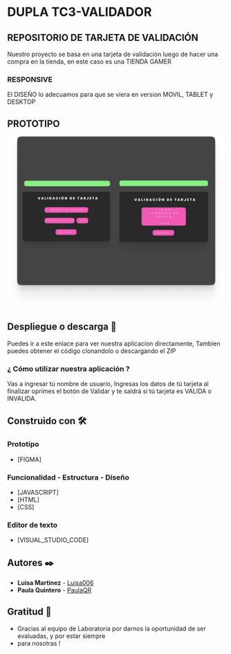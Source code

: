# DUPLA TC3-VALIDADOR

## REPOSITORIO DE TARJETA DE VALIDACIÓN

Nuestro proyecto se basa en una tarjeta de validación luego de 
hacer una compra en  la tienda, en este caso es una TIENDA GAMER 

### RESPONSIVE

El DISEÑO lo adecuamos para que se viera en version MOVIL, TABLET y DESKTOP

## PROTOTIPO

<img src="./assets/Prototipo.png"/>


## Despliegue  o descarga 🚀



Puedes ir a este enlace para ver nuestra aplicacion directamente, 
Tambien puedes obtener el código clonandolo o descargando el ZIP 


### ¿ Cómo utilizar nuestra aplicación ? 

Vas a ingresar tú nombre de usuario,
Ingresas los datos de tú tarjeta al finalizar oprimes el botón de Validar y te saldrá 
si tú tarjeta es VALIDA o INVALIDA.


## Construido con 🛠️

### Prototipo
* [FIGMA]
### Funcionalidad - Estructura - Diseño
* [JAVASCRIPT]
* [HTML]
* [CSS]
### Editor de texto
* [VISUAL_STUDIO_CODE]


## Autores ✒️


* **Luisa Martinez** - [Luisa006](https://github.com/Luisa006)
* **Paula Quintero** - [PaulaQR](https://github.com/PaulaQR)


## Gratitud 🎁

* Gracias al equipo de Laboratoria por darnos la oportunidad de ser evaluadas, y por estar siempre
* para nosotras ! 

 
